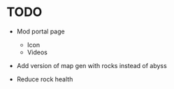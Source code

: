 
TODO
=====

* Mod portal page
  * Icon
  * Videos

* Add version of map gen with rocks instead of abyss
* Reduce rock health
